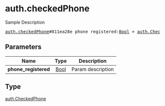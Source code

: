 # auth.checkedPhone

Sample Description

<pre>
<a href="../constructor/auth.checkedPhone.md">auth.checkedPhone</a>#811ea28e phone_registered:<a href="../type/Bool.md">Bool</a> = <a href="../type/auth.CheckedPhone.md">auth.CheckedPhone</a>;</pre>
## Parameters

| Name | Type | Description |
|------|:----:|-------------|
| **phone_registered** | <a href="../type/Bool.md">Bool</a> | Param description |

## Type

<a href="../type/auth.CheckedPhone.md">auth.CheckedPhone</a>
